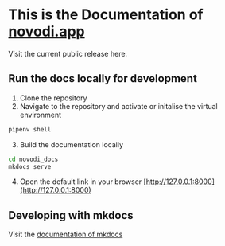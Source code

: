 # This is the Documentation of [novodi.app](https://novodi.app/)

Visit the current public release here.

## Run the docs locally for development

1. Clone the repository
2. Navigate to the repository and activate or initalise the virtual environment

```bash
pipenv shell
```

3. Build the documentation locally

```bash
cd novodi_docs
mkdocs serve
```

4. Open the default link in your browser
[http://127.0.0.1:8000](http://127.0.0.1:8000)

## Developing with mkdocs

Visit the [documentation of mkdocs](https://www.mkdocs.org/user-guide)
